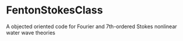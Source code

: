 # FentonStokesClass
A objected oriented code for Fourier and 7th-ordered Stokes nonlinear water wave theories
